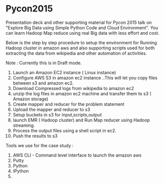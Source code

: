 # Pycon2015
Presentation deck and other supporting material for Pycon 2015 talk on "Explore Big Data using Simple Python Code and Cloud Environment". 
You can learn Hadoop Map reduce using real Big data with less effort and cost. 

Below is the step by step procedure to setup the environment for Running Hadoop cluster in amazon aws and also supporting scripts used for both extracting the data from wikipedia and other automation of activities.

Note : Currently this is in Draft mode. 


1) Launch an Amazon EC2 instance ( Linux instance) 
2) Configure AWS S3 in amazon ec2 instance  ..This will let you copy files between s3 and amazon ec2.   
3) Download Compressed logs from wikipedia to amazon ec2       
4) unzip the log files in amazon ec2 machine and transfer them  to s3 ( Amazon storage)
5) Create mapper and reducer for the problem statement 
6) Upload the mapper and reducer to s3
7) Setup buckets in s3 for input,scripts,output
6) launch EMR ( Hadoop cluster) and Run Map reducer using Hadoop streaming. 
7) Process the output files using a shell script in ec2. 
8) Push the results to s3

Tools we use for the case study : 
1) AWS CLI  - Command level interface to launch the amazon aws 
2) Putty 
3) Python 
4) IPython 
5) 


